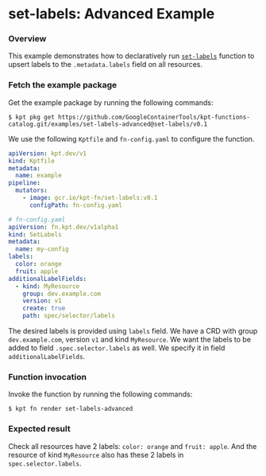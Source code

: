 # set-labels: Advanced Example

### Overview

This example demonstrates how to declaratively run [`set-labels`] function
to upsert labels to the `.metadata.labels` field on all resources.

### Fetch the example package

Get the example package by running the following commands:

```shell
$ kpt pkg get https://github.com/GoogleContainerTools/kpt-functions-catalog.git/examples/set-labels-advanced@set-labels/v0.1
```

We use the following `Kptfile` and `fn-config.yaml` to configure the function.

```yaml
apiVersion: kpt.dev/v1
kind: Kptfile
metadata:
  name: example
pipeline:
  mutators:
    - image: gcr.io/kpt-fn/set-labels:v0.1
      configPath: fn-config.yaml
```

```yaml
# fn-config.yaml
apiVersion: fn.kpt.dev/v1alpha1
kind: SetLabels
metadata:
  name: my-config
labels:
  color: orange
  fruit: apple
additionalLabelFields:
  - kind: MyResource
    group: dev.example.com
    version: v1
    create: true
    path: spec/selector/labels
```

The desired labels is provided using `labels` field. We have a CRD with group
`dev.example.com`, version `v1` and kind `MyResource`. We want the labels to be
added to field `.spec.selector.labels` as well. We specify it in field
`additionalLabelFields`.

### Function invocation

Invoke the function by running the following commands:

```shell
$ kpt fn render set-labels-advanced
```

### Expected result

Check all resources have 2 labels: `color: orange` and `fruit: apple`. And the
resource of kind `MyResource` also has these 2 labels in `spec.selector.labels`.

[`set-labels`]: https://catalog.kpt.dev/set-labels/v0.1/
